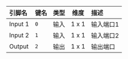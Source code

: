 <!--
DO NOT EDIT THIS FILE DIRECTLY.
This file is generated by tools/comp-docs.js.
All changes will be overwritten by regeneration.
-->

<slot class="model-pins">

| 引脚名 | 键名 | 类型 | 维度 | 描述 |
|:------ |:---- |:----:|:----:|:---- |
| Input 1 | `0` | 输入 | 1 x 1 | 输入端口1 |
| Input 2 | `1` | 输入 | 1 x 1 | 输入端口2 |
| Output | `2` | 输出 | 1 x 1 | 输出端口 |

</slot>
